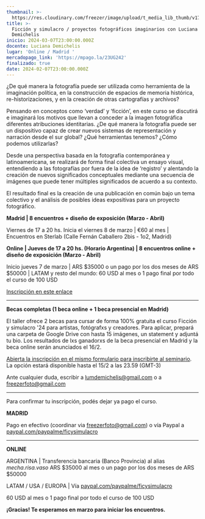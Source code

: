 ```yaml
---
thumbnail: >-
  https://res.cloudinary.com/freezer/image/upload/t_media_lib_thumb/v1706787768/2024/02/freezerweb_mmhowr.jpg
title: >-
  Ficción y simulacro / proyectos fotográficos imaginarios con Luciana
  Demichelis
inicio: 2024-03-07T23:00:00.000Z
docente: Luciana Demichelis
lugar: 'Online / Madrid '
mercadopago_link: 'https://mpago.la/23UG242'
finalizado: true
date: 2024-02-07T23:00:00.000Z
---
```


¿De qué manera la fotografía puede ser utilizada como herramienta de la imaginación política, en la construcción de espacios de memoria histórica, re-historizaciones, y en la creación de otras cartografías y archivos?

Pensando en conceptos como ‘verdad’ y ‘ficción’, en este curso se discutirá e imaginará los motivos que llevan a conceder a la imagen fotográfica diferentes atribuciones identitarias. ¿De qué manera la fotografía puede ser un dispositivo capaz de crear nuevos sistemas de representación y narración desde el sur global? ¿Qué herramientas tenemos? ¿Cómo podemos utilizarlas?

Desde una perspectiva basada en la fotografía contemporánea y latinoamericana, se realizará de forma final colectiva un ensayo visual, entendiendo a las fotografías por fuera de la idea de ‘registro’ y alentando la creación de nuevos significados conceptuales mediante una secuencia de imágenes que puede tener múltiples significados de acuerdo a su contexto.

El resultado final es la creación de una publicación en común bajo un tema colectivo y el análisis de posibles ideas expositivas para un proyecto fotográfico.

**Madrid | 8 encuentros + diseño de exposición (Marzo - Abril)**

Viernes de 17 a 20 hs.
Inicia el viernes 8 de marzo | €60 al mes | Encuentros en Sterlab (Calle Fernán Caballero 2bis - 1o2, Madrid)

**Online | Jueves de 17 a 20 hs. (Horario Argentina) | 8 encuentros online  + diseño de exposición (Marzo - Abril)**

Inicio jueves 7 de marzo | ARS $35000 o un pago por los dos meses de ARS $50000 | LATAM y resto del mundo: 60 USD al mes o 1 pago final por todo el curso de 100 USD

[Inscripción en este enlace](https://docs.google.com/forms/d/e/1FAIpQLSfBiWbEluXe3Guizv8CdUJ6iYPP8TK2ffZcWu98icE9e4x37g/viewform)

***

**Becas completas (1 beca online + 1 beca presencial en Madrid)**

El taller ofrece 2 becas para cursar de forma 100% gratuita el curso Ficción y simulacro '24 para artistas, fotógrafxs y creadores. Para aplicar, prepará una carpeta de Google Drive con hasta 15 imágenes, un statement y adjuntá tu bio. Los resultados de lxs ganadorxs de la beca presencial en Madrid y la beca online serán anunciados el 16/2.

[Abierta la inscripción en el mismo formulario para inscribirte al seminario](https://docs.google.com/forms/d/e/1FAIpQLSfBiWbEluXe3Guizv8CdUJ6iYPP8TK2ffZcWu98icE9e4x37g/viewform). La opción estará disponible hasta el 15/2 a las 23.59 (GMT-3)

Ante cualquier duda, escribir a [lumdemichelis@gmail.com](mailto:lumdemichelis@gmail.com) o a [freezerfoto@gmail.com](mailto:freezerfoto@gmail.com)

***

Para confirmar tu inscripción, podés dejar ya pago el curso.

**MADRID**

Pago en efectivo (coordinar via [freezerfoto@gmail.com](mailto:freezerfoto@gmail.com)) o vía Paypal a [paypal.com/paypalme/ficysimulacro](paypal.com/paypalme/ficysimulacro)

***

**ONLINE**

ARGENTINA | Transferencia bancaria (Banco Provincia) al alias *mecha.risa.vaso*
ARS $35000 al mes o un pago por los dos meses de ARS $50000

LATAM / USA / EUROPA | Vía [paypal.com/paypalme/ficysimulacro](paypal.com/paypalme/ficysimulacro)

60 USD al mes o 1 pago final por todo el curso de 100 USD

**¡Gracias! Te esperamos en marzo para iniciar los encuentros.**
